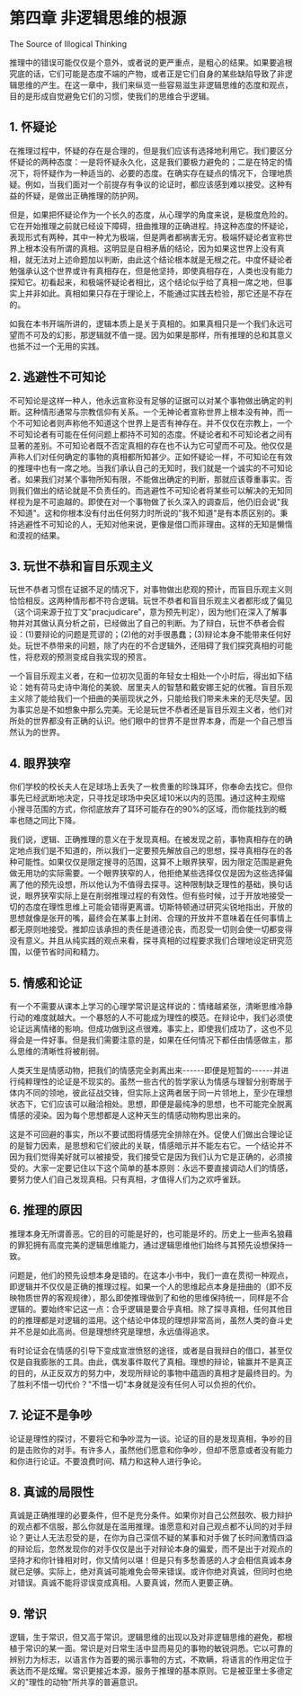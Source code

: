 # 第四章 非逻辑思维的根源

The Source of Illogical Thinking

推理中的错误可能仅仅是个意外，或者说的更严重点，是粗心的结果。如果要追根究底的话，它们可能是态度不端的产物，或者正是它们自身的某些缺陷导致了非逻辑思维的产生。在这一章中，我们来纵览一些容易滋生非逻辑思维的态度和观点，目的是形成自觉避免它们的习惯，使我们的思维合乎逻辑。

## 1. 怀疑论

在推理过程中，怀疑的存在是合理的，但是我们应该有选择地利用它。我们要区分怀疑论的两种态度：一是将怀疑永久化，这是我们要极力避免的；二是在特定的情况下，将怀疑作为一种适当的、必要的态度。在确实存在疑点的情况下，合理地质疑。例如，当我们面对一个前提存有争议的论证时，都应该感到难以接受。这种有益的怀疑，是做出正确推理的防护网。

但是，如果把怀疑论作为一个长久的态度，从心理学的角度来说，是极度危险的。它在开始推理之前就已经设下障碍，扭曲推理的正确进程。持这种态度的怀疑论，表现形式有两种，其中一种尤为极端，但是两者都祸害无穷。极端怀疑论者宣称世界上根本没有所谓的真相。这明显是自相矛盾的结论，因为如果这世界上没有真相，就无法对上述命题加以判断，由此这个结论根本就是无根之花。中度怀疑论者勉强承认这个世界或许有真相存在，但是他坚持，即使真相存在，人类也没有能力探知它。初看起来，和极端怀疑论者相比，这个结论似乎给了真相一席之地，但事实上并非如此。真相如果只存在于理论上，不能通过实践去检验，那它还是不存在的。

如我在本书开端所讲的，逻辑本质上是关于真相的。如果真相只是一个我们永远可望而不可及的幻影，那逻辑就不值一提。因为如果是那样，所有推理的总和其意义也抵不过一个无用的实践。





## 2. 逃避性不可知论


不可知论是这样一种人，他永远宣称没有足够的证据可以对某个事物做出确定的判断。这种情形通常与宗教信仰有关系。一个无神论者宣称世界上根本没有神，而一个不可知论者则声称他不知道这个世界上是否有神存在。并不仅仅在宗教上，一个不可知论者有可能在任何问题上都持不可知的态度。怀疑论者和不可知论者之间有显著的差别。不可知论者既不否定真相的存在也不认为它可望而不可及。他仅仅是声称人们对任何确定的事物的真相都所知甚少。正如怀疑论一样，不可知论在有效的推理中也有一席之地。当我们承认自己的无知时，我们就是一个诚实的不可知论者。如果我们对某个事物所知有限，不能做出确定的判断，那就应该尊重事实。否则我们做出的结论就是不负责任的。而逃避性不可知论者将某些可以解决的无知同样视为是不可逾越的。即使在对一个事物做了长久深入的调查后，他仍旧会说"我不知道"。这和你根本没有付出任何努力时所说的"我不知道"是有本质区别的。秉持逃避性不可知论的人，无知对他来说，更像是借口而非理由。这样的无知是懒惰和漠视的结果。





## 3. 玩世不恭和盲目乐观主义


玩世不恭者习惯在证据不足的情况下，对事物做出悲观的预计，而盲目乐观主义则恰恰相反。这两种情形都不符合逻辑。玩世不恭者和盲目乐观主义者都形成了偏见（这个词来源于拉丁文"pracjudicare"，意为预先判定），因为他们在深入了解事物并对其做认真分析之前，已经做出了自己的判断。为了辩白，玩世不恭者会假设：(1)要辩论的问题是荒谬的；(2)他的对手很愚蠢；(3)辩论本身不能带来任何好处。玩世不恭带来的问题，除了内在的不合逻辑外，还阻碍了我们探究真相的可能性，将悲观的预测变成自我实现的预言。

一个盲目乐观主义者，在和一位初次见面的年轻女士相处一个小时后，得出如下结论：她有荷马史诗中海伦的美貌、居里夫人的智慧和戴安娜王妃的优雅。盲目乐观主义除了能给我们一个扭曲的美丽现状之外，只能给我们带来未来的无尽失望。因为事实总是不如想象中那么完美。无论是玩世不恭者还是盲目乐观主义者，他们对所处的世界都没有正确的认识。他们眼中的世界不是世界本身，而是一个自己想当然认为的世界。





## 4. 眼界狭窄


你们学校的校长夫人在足球场上丢失了一枚贵重的珍珠耳环，你奉命去找它。但你事先已经武断地决定，只寻找足球场中央区域10米以内的范围。通过这种主观缩小搜寻范围的方式，你彻底放弃了耳环可能存在的90%的区域，而你能找到的概率也随之同比下降。

我们说，逻辑、正确推理的意义在于发现真相。在被发现之前，事物真相存在的确定地点我们是不知道的，所以我们一定要预先解放自己的思想，探寻真相存在的各种可能性。如果仅仅是限定搜寻的范围，这算不上眼界狭窄，因为限定范围是避免做无用功的实际需要。一个眼界狭窄的人，他拒绝某些选择仅仅是因为这些选择偏离了他的预先设想，所以他认为不值得去探寻。这种限制缺乏理性的基础，换句话说，眼界狭窄实际上是在削弱推理过程的有效性。但有些时候，过于开放地接受一切的态度在理性思维上可能会错得更离谱。切斯特顿通过研究尖锐地指出，开放的思想就像是张开的嘴，最终会在某事上封闭、合理的开放并不意味着在任何事情上都无原则地接受。推卸应该承担的责任是道德沦丧，而忍受一切则会使一切都变得没有意义。并且从纯实践的观点来看，探寻真相的过程要求我们合理地设定研究范围，以便节省时间和精力。





## 5. 情感和论证


有一个不需要从课本上学习的心理学常识是这样说的：情绪越紧张，清晰思维冷静行动的难度就越大。一个暴怒的人不可能成为理性的模范。在辩论中，我们必须使论证远离情绪的影响。但成功做到这点很难。事实上，即使我们成功了，这也不见得会是一件好事。但是我们需要注意的是，如果在任何情况下都任由情感做主，那么思维的清晰性将被削弱。

人类天生是情感动物，把我们的情感完全剥离出来------即便是短暂的------并进行纯粹理性的论证是不现实的。虽然一些古代的哲学家认为情感与理智分别寄居于体内不同的领地，彼此征战交锋，但实际上这两者居于同一片领地上，至少在理想状态下，它们应该可以融洽相处。思想，即便是最纯净的思想，也不可能完全脱离情感的浸染。因为每个思想都是人这种天生的情感动物构思出来的。

这是不可回避的事实，所以不要试图将情感完全排除在外。促使人们做出合理论证的是智力因素，是思想和它们彼此的关联，情感暗示并不能左右它。一个结论并不因为我们觉得美好就可以被接受，我们接受它是因为我们认为它是正确的，必须接受的。大家一定要记住以下这个简单的基本原则：永远不要直接调动人们的情感，要努力使人们自己发现真相。只有真相，才值得人们为之欢呼雀跃。





## 6. 推理的原因


推理本身无所谓善恶。它的目的可能是好的，也可能是坏的。历史上一些声名狼藉的罪犯拥有高度完美的逻辑思维能力，通过逻辑思维他们始终与其预先设想保持一致。

问题是，他们的预先设想本身是错的。在这本小书中，我们一直在贯彻一种观点，即逻辑并不仅仅是正确的推理过程。如果一个人的思维起点本身是扭曲的（即不反映物质世界的客观规律），那么即使推理做到了和他的思维保持统一，同样是不合逻辑的。要始终牢记这一点：合乎逻辑是要合乎真相。除了探寻真相，任何其他目的的推理都是对逻辑的滥用。这个结论中体现的理想非常高尚，虽然人类的奋斗史并不总是如此高尚。但是理想终究是理想，永远值得追求。

有时论证会在情感的引导下变成宣泄愤怒的途径，或者是自我辩白的借口，甚至仅仅是自我膨胀的工具。由此，偶发事件取代了真相。理想的辩论，输赢并不是真正的目的，从正反双方的努力中，发现所辩论的事物中蕴涵的真相才是最终目的。为了胜利不惜一切代价？"不惜一切"本身就是没有任何人可以负担的代价。





## 7. 论证不是争吵


论证是理性的探讨，不要将它和争吵混为一谈。论证的目的是发现真相，争吵的目的是击败你的对手。有许多人，虽然他们愿意和你争吵，但却不愿意或者没有能力和你进行论证。不要浪费时间、精力和这种人进行争论。





## 8. 真诚的局限性


真诚是正确推理的必要条件，但不是充分条件。如果你对自己公然鼓吹、极力辩护的观点都不信服，那么你就是在滥用推理。谁愿意和对自己观点都不认同的对手辩论？更让人无法忍受的是，在你为自己深信不疑的某事和对手做了长时间激情四溢的辩论后，忽然发现你的对手仅仅是出于对辩论本身的偏爱，而不是出于对观点的坚持才和你针锋相对时，你又情何以堪！但是只有多愁善感的人才会相信真诚本身就已足够。实际上，绝对真诚可能难免会带来错误。或许你绝对真诚，但同时也绝对错误。真诚不能将谬误变成真相。人要真诚，然而人更要正确。





## 9. 常识

逻辑，生于常识，但又高于常识。逻辑思维的出现以及对非逻辑思维的避免，都根植于常识的某一面。常识是对日常生活中显而易见的事物的敏锐洞悉。它以可靠的辨别力为标志，以语言作为首要的揭示事物的方式，不欺瞒，将语言的作用定位于表达而不是炫耀。常识更接近本源，服务于推理的基本原则。它是被亚里士多德定义的"理性的动物"所共享的普遍意识。



